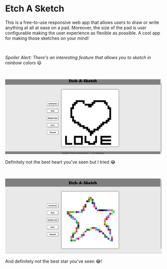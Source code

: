 # Etch A Sketch
<p>This is a free-to-use responsive web app that allows users to draw or write anything at all at ease on a pad. Moreover, the size of the pad is user configurable making the user experience as flexible as possible. A cool app for making those sketches on your mind!</p>
<br>
<p><em>Spoiler Alert: There's an interesting feature that allows you to sketch in rainbow colors </em>😃</p>

<br>

![screenshot-1](/screenshots/sc_02.PNG)  
<p>Definitely not the best heart you've seen but I tried 😂</p>

<br>

![screenshot-1](/screenshots/sc_03.PNG)  
<p>And definitely not the best star you've seen 😂!</p>